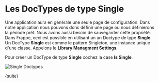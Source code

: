 # Les DocTypes de type Single

Une application aura en générale une seule page de configuration. Dans notre application nous pouvons donc définir une page
ou nous définierons la période prêt. Nous avons aussi besoin de sauvegarder cette propriété. Dans Frappe, ceci est possible
en utilisant un un Doctype de type **Single**. Un DocType **Single** est comme le pattern Singleton, une instance unique 
d'une classe. Appelons le **Library Managment Settings**.

Pour créer un DocType de type **Single** cochez la case **Is Single**.

<img class="screenshot" alt="Single Doctypes" src="/docs/assets/img/tab_single.png">

{suite}
